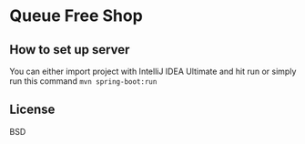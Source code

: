# Queue Free Shop

How to set up server
---
You can either import project with IntelliJ IDEA Ultimate and hit run or simply run this command ```mvn spring-boot:run ```

License
---
BSD


